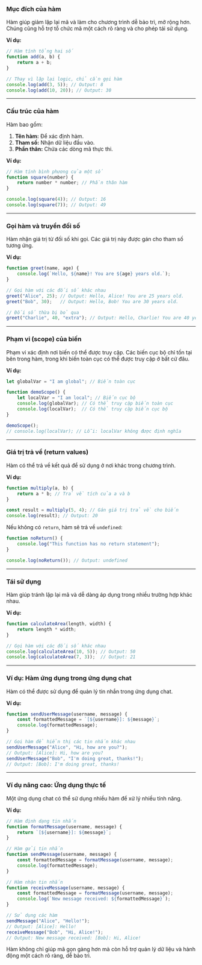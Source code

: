 ### **Mục đích của hàm**
Hàm giúp giảm lặp lại mã và làm cho chương trình dễ bảo trì, mở rộng hơn. Chúng cũng hỗ trợ tổ chức mã một cách rõ ràng và cho phép tái sử dụng.

**Ví dụ:**
```javascript
// Hàm tính tổng hai số
function add(a, b) {
    return a + b;
}

// Thay vì lặp lại logic, chỉ cần gọi hàm
console.log(add(3, 5)); // Output: 8
console.log(add(10, 20)); // Output: 30
```

---

### **Cấu trúc của hàm**
Hàm bao gồm:
1. **Tên hàm:** Để xác định hàm.  
2. **Tham số:** Nhận dữ liệu đầu vào.  
3. **Phần thân:** Chứa các dòng mã thực thi.

**Ví dụ:**
```javascript
// Hàm tính bình phương của một số
function square(number) {
    return number * number; // Phần thân hàm
}

console.log(square(4)); // Output: 16
console.log(square(7)); // Output: 49
```

---

### **Gọi hàm và truyền đối số**
Hàm nhận giá trị từ đối số khi gọi. Các giá trị này được gán cho tham số tương ứng.

**Ví dụ:**
```javascript
function greet(name, age) {
    console.log(`Hello, ${name}! You are ${age} years old.`);
}

// Gọi hàm với các đối số khác nhau
greet("Alice", 25); // Output: Hello, Alice! You are 25 years old.
greet("Bob", 30);   // Output: Hello, Bob! You are 30 years old.

// Đối số thừa bị bỏ qua
greet("Charlie", 40, "extra"); // Output: Hello, Charlie! You are 40 years old.
```

---

### **Phạm vi (scope) của biến**
Phạm vi xác định nơi biến có thể được truy cập. Các biến cục bộ chỉ tồn tại bên trong hàm, trong khi biến toàn cục có thể được truy cập ở bất cứ đâu.

**Ví dụ:**
```javascript
let globalVar = "I am global"; // Biến toàn cục

function demoScope() {
    let localVar = "I am local"; // Biến cục bộ
    console.log(globalVar); // Có thể truy cập biến toàn cục
    console.log(localVar);  // Có thể truy cập biến cục bộ
}

demoScope();
// console.log(localVar); // Lỗi: localVar không được định nghĩa
```

---

### **Giá trị trả về (return values)**
Hàm có thể trả về kết quả để sử dụng ở nơi khác trong chương trình.

**Ví dụ:**
```javascript
function multiply(a, b) {
    return a * b; // Trả về tích của a và b
}

const result = multiply(5, 4); // Gán giá trị trả về cho biến
console.log(result); // Output: 20
```

Nếu không có `return`, hàm sẽ trả về `undefined`:
```javascript
function noReturn() {
    console.log("This function has no return statement");
}

console.log(noReturn()); // Output: undefined
```

---

### **Tái sử dụng**
Hàm giúp tránh lặp lại mã và dễ dàng áp dụng trong nhiều trường hợp khác nhau.

**Ví dụ:**
```javascript
function calculateArea(length, width) {
    return length * width;
}

// Gọi hàm với các đối số khác nhau
console.log(calculateArea(10, 5)); // Output: 50
console.log(calculateArea(7, 3));  // Output: 21
```

---

### **Ví dụ: Hàm ứng dụng trong ứng dụng chat**
Hàm có thể được sử dụng để quản lý tin nhắn trong ứng dụng chat.

**Ví dụ:**
```javascript
function sendUserMessage(username, message) {
    const formattedMessage = `[${username}]: ${message}`;
    console.log(formattedMessage);
}

// Gọi hàm để hiển thị các tin nhắn khác nhau
sendUserMessage("Alice", "Hi, how are you?");
// Output: [Alice]: Hi, how are you?
sendUserMessage("Bob", "I'm doing great, thanks!");
// Output: [Bob]: I'm doing great, thanks!
```

---

### **Ví dụ nâng cao: Ứng dụng thực tế**
Một ứng dụng chat có thể sử dụng nhiều hàm để xử lý nhiều tính năng.

**Ví dụ:**
```javascript
// Hàm định dạng tin nhắn
function formatMessage(username, message) {
    return `[${username}]: ${message}`;
}

// Hàm gửi tin nhắn
function sendMessage(username, message) {
    const formattedMessage = formatMessage(username, message);
    console.log(formattedMessage);
}

// Hàm nhận tin nhắn
function receiveMessage(username, message) {
    const formattedMessage = formatMessage(username, message);
    console.log(`New message received: ${formattedMessage}`);
}

// Sử dụng các hàm
sendMessage("Alice", "Hello!");
// Output: [Alice]: Hello!
receiveMessage("Bob", "Hi, Alice!");
// Output: New message received: [Bob]: Hi, Alice!
```

Hàm không chỉ giúp mã gọn gàng hơn mà còn hỗ trợ quản lý dữ liệu và hành động một cách rõ ràng, dễ bảo trì.